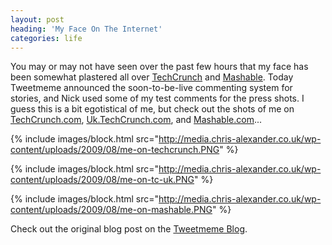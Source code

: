 ```yaml
---
layout: post
heading: 'My Face On The Internet'
categories: life
---
```


You may or may not have seen over the past few hours that my face has been somewhat plastered all over [TechCrunch](http://techcrunch.com) and [Mashable](http://mashable.com). Today Tweetmeme announced the soon-to-be-live commenting system for stories, and Nick used some of my test comments for the press shots. I guess this is a bit egotistical of me, but check out the shots of me on [TechCrunch.com](http://www.techcrunch.com/2009/08/19/what-if-comments-could-be-retweeted-tweetmeme-is-working-on-it/), [Uk.TechCrunch.com](http://uk.techcrunch.com/2009/08/19/retweetcom-launches-and-theyre-still-using-tweetmemes-code/), and [Mashable.com](http://mashable.com/2009/08/19/retweet-comments/)...

{% include images/block.html src="http://media.chris-alexander.co.uk/wp-content/uploads/2009/08/me-on-techcrunch.PNG" %}

{% include images/block.html src="http://media.chris-alexander.co.uk/wp-content/uploads/2009/08/me-on-tc-uk.PNG" %}

{% include images/block.html src="http://media.chris-alexander.co.uk/wp-content/uploads/2009/08/me-on-mashable.PNG" %}

Check out the original blog post on the [Tweetmeme Blog](http://web.archive.org/web/20130617072455/http://blog.tweetmeme.com/2009/08/19/comments-are-coming-and-they-can-be-retweeted/).